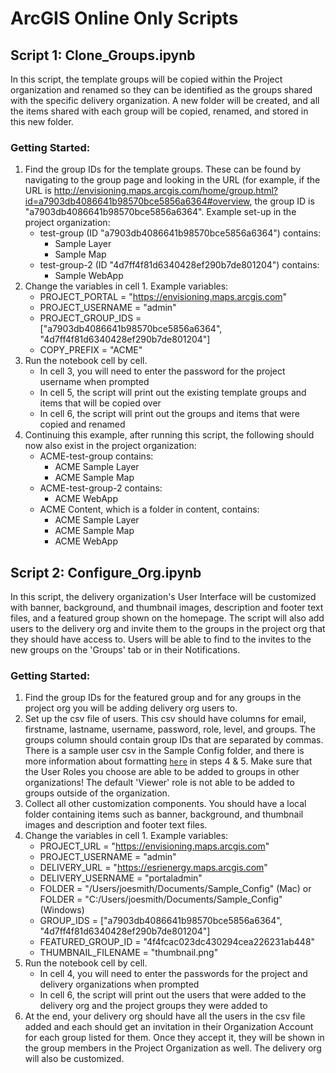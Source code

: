 # ArcGIS Online Only Scripts


## Script 1: Clone_Groups.ipynb
In this script, the template groups will be copied within the Project organization and renamed so they can be identified as the groups shared with the specific delivery organization. A new folder will be created, and all the items shared with each group will be copied, renamed, and stored in this new folder.

### Getting Started:
1. Find the group IDs for the template groups. These can be found by navigating to the group page and looking in the URL (for example, if the URL is http://envisioning.maps.arcgis.com/home/group.html?id=a7903db4086641b98570bce5856a6364#overview, the group ID is "a7903db4086641b98570bce5856a6364". Example set-up in the project organization:
    - test-group (ID "a7903db4086641b98570bce5856a6364") contains:
        - Sample Layer
        - Sample Map
    - test-group-2 (ID "4d7ff4f81d6340428ef290b7de801204") contains:
        - Sample WebApp
2. Change the variables in cell 1. Example variables:
    - PROJECT_PORTAL = "https://envisioning.maps.arcgis.com"
    - PROJECT_USERNAME = "admin"
    - PROJECT_GROUP_IDS = ["a7903db4086641b98570bce5856a6364", "4d7ff4f81d6340428ef290b7de801204"]
    - COPY_PREFIX = "ACME"
3. Run the notebook cell by cell. 
    - In cell 3, you will need to enter the password for the project username when prompted
    - In cell 5, the script will print out the existing template groups and items that will be copied over
    - In cell 6, the script will print out the groups and items that were copied and renamed
4. Continuing this example, after running this script, the following should now also exist in the project organization:
    - ACME-test-group contains:
        - ACME Sample Layer
        - ACME Sample Map
    - ACME-test-group-2 contains:
        - ACME WebApp
    - ACME Content, which is a folder in content, contains:
        - ACME Sample Layer
        - ACME Sample Map
        - ACME WebApp


## Script 2: Configure_Org.ipynb
In this script, the delivery organization's User Interface will be customized with banner, background, and thumbnail images, description and footer text files, and a featured group shown on the homepage. The script will also add users to the delivery org and invite them to the groups in the project org that they should have access to. Users will be able to find to the invites to the new groups on the 'Groups' tab or in their Notifications.

### Getting Started:
1. Find the group IDs for the featured group and for any groups in the project org you will be adding delivery org users to.
2. Set up the csv file of users. This csv should have columns for email, firstname, lastname, username, password, role, level, and groups. The groups column should contain group IDs that are separated by commas. There is a sample user csv in the Sample Config folder, and there is more information about formatting [`here`](https://learn.arcgis.com/en/projects/set-up-an-arcgis-enterprise-portal/lessons/add-members-to-the-organization.htm) in steps 4 & 5. Make sure that the User Roles you choose are able to be added to groups in other organizations! The default 'Viewer' role is not able to be added to groups outside of the organization.
3. Collect all other customization components. You should have a local folder containing items such as banner, background, and thumbnail images and description and footer text files.
4. Change the variables in cell 1. Example variables:
    - PROJECT_URL = "https://envisioning.maps.arcgis.com"
    - PROJECT_USERNAME = "admin"
    - DELIVERY_URL = "https://esrienergy.maps.arcgis.com"
    - DELIVERY_USERNAME = "portaladmin"
    - FOLDER = "/Users/joesmith/Documents/Sample_Config" (Mac) or FOLDER = "C:/Users/joesmith/Documents/Sample_Config" (Windows)
    - GROUP_IDS = ["a7903db4086641b98570bce5856a6364", "4d7ff4f81d6340428ef290b7de801204"]
    - FEATURED_GROUP_ID = "4f4fcac023dc430294cea226231ab448"
    - THUMBNAIL_FILENAME = "thumbnail.png"
5. Run the notebook cell by cell.
    - In cell 4, you will need to enter the passwords for the project and delivery organizations when prompted
    - In cell 6, the script will print out the users that were added to the delivery org and the project groups they were added to
6. At the end, your delivery org should have all the users in the csv file added and each should get an invitation in their Organization Account for each group listed for them. Once they accept it, they will be shown in the group members in the Project Organization as well. The delivery org will also be customized.
